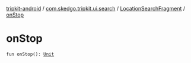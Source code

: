 [tripkit-android](../../index.md) / [com.skedgo.tripkit.ui.search](../index.md) / [LocationSearchFragment](index.md) / [onStop](./on-stop.md)

# onStop

`fun onStop(): `[`Unit`](https://kotlinlang.org/api/latest/jvm/stdlib/kotlin/-unit/index.html)